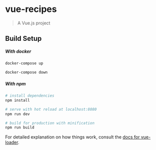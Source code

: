 # vue-recipes

> A Vue.js project

## Build Setup

##### With docker

```bash
docker-compose up

docker-compose down
```

##### With npm

``` bash
# install dependencies
npm install

# serve with hot reload at localhost:8080
npm run dev

# build for production with minification
npm run build
```

For detailed explanation on how things work, consult the [docs for vue-loader](http://vuejs.github.io/vue-loader).
